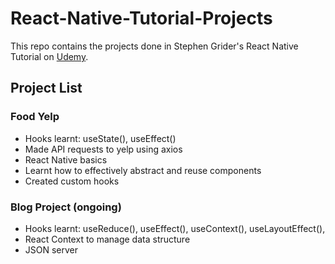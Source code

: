# React-Native-Tutorial-Projects

This repo contains the projects done in Stephen Grider's React Native Tutorial on [Udemy](https://www.udemy.com/course/the-complete-react-native-and-redux-course/).

## Project List

### Food Yelp

* Hooks learnt: useState(), useEffect()
* Made API requests to yelp using axios
* React Native basics
* Learnt how to effectively abstract and reuse components
* Created custom hooks

### Blog Project (ongoing)

* Hooks learnt: useReduce(), useEffect(), useContext(), useLayoutEffect(),
* React Context to manage data structure
* JSON server

